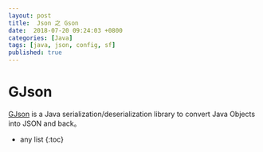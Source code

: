 ```yaml
---
layout: post
title:  Json 之 Gson
date:  2018-07-20 09:24:03 +0800
categories: [Java]
tags: [java, json, config, sf]
published: true
---
```


# GJson

[GJson](https://github.com/google/gson) is a Java serialization/deserialization library to convert Java Objects into JSON and back。

* any list
{:toc}